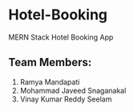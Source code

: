 # Hotel-Booking

MERN Stack Hotel Booking App

## Team Members:

1. Ramya Mandapati
2. Mohammad Javeed Snaganakal
3. Vinay Kumar Reddy Seelam
